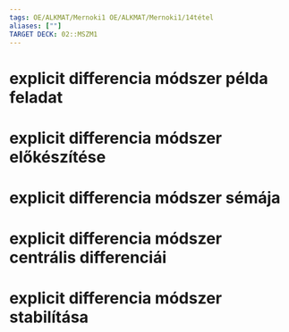 ```yaml
---
tags: OE/ALKMAT/Mernoki1 OE/ALKMAT/Mernoki1/14tétel
aliases: [""]
TARGET DECK: 02::MSZM1
---
```


# explicit differencia módszer példa feladat

# explicit differencia módszer előkészítése

# explicit differencia módszer sémája

# explicit differencia módszer centrális differenciái

# explicit differencia módszer stabilítása